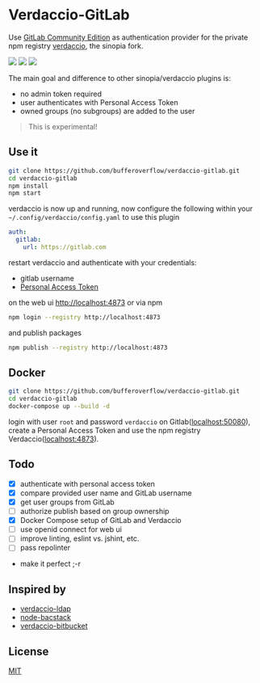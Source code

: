 # Verdaccio-GitLab

Use [GitLab Community Edition](https://gitlab.com/gitlab-org/gitlab-ce)
as authentication provider for the private npm registry
[verdaccio](https://github.com/verdaccio/verdaccio), the sinopia fork.

[![](https://badge.fury.io/js/verdaccio-gitlab.svg)](http://badge.fury.io/js/verdaccio-gitlab)
[![](https://travis-ci.org/bufferoverflow/verdaccio-gitlab.svg?branch=master)](https://travis-ci.org/bufferoverflow/verdaccio-gitlab)
[![](https://david-dm.org/bufferoverflow/verdaccio-gitlab/status.svg)](https://david-dm.org/bufferoverflow/verdaccio-gitlab)

The main goal and difference to other sinopia/verdaccio plugins is:

- no admin token required
- user authenticates with Personal Access Token
- owned groups (no subgroups) are added to the user

> This is experimental!

## Use it

```sh
git clone https://github.com/bufferoverflow/verdaccio-gitlab.git
cd verdaccio-gitlab
npm install
npm start
```

verdaccio is now up and running, now configure the following within
your `~/.config/verdaccio/config.yaml` to use this plugin

```yaml
auth:
  gitlab:
    url: https://gitlab.com
```

restart verdaccio and authenticate with your credentials:

- gitlab username
- [Personal Access Token](https://gitlab.com/profile/personal_access_tokens)

on the web ui [http://localhost:4873](http://localhost:4873) or via npm

```sh
npm login --registry http://localhost:4873
```

and publish packages

```sh
npm publish --registry http://localhost:4873
```

## Docker

```sh
git clone https://github.com/bufferoverflow/verdaccio-gitlab.git
cd verdaccio-gitlab
docker-compose up --build -d
```

login with user `root` and password `verdaccio` on
Gitlab([localhost:50080](http://localhost:50080)),
create a Personal Access Token and use the npm registry
Verdaccio([localhost:4873](http://localhost:4873)).

## Todo

- [x] authenticate with personal access token
- [x] compare provided user name and GitLab username
- [x] get user groups from GitLab
- [ ] authorize publish based on group ownership
- [x] Docker Compose setup of GitLab and Verdaccio
- [ ] use openid connect for web ui
- [ ] improve linting, eslint vs. jshint, etc.
- [ ] pass repolinter
- make it perfect ;-r

## Inspired by

- [verdaccio-ldap](https://github.com/Alexandre-io/verdaccio-ldap)
- [node-bacstack](https://github.com/fh1ch/node-bacstack)
- [verdaccio-bitbucket](https://github.com/idangozlan/verdaccio-bitbucket)

## License

[MIT](https://spdx.org/licenses/MIT)
